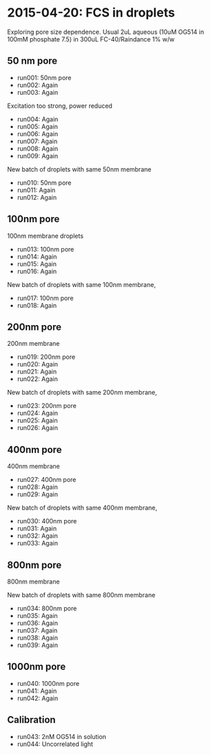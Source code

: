 # 2015-04-20: FCS in droplets

Exploring pore size dependence.
Usual 2uL aqueous (10uM OG514 in 100mM phosphate 7.5) in 300uL FC-40/Raindance 1% w/w

## 50 nm pore

 * run001: 50nm pore
 * run002: Again
 * run003: Again

Excitation too strong, power reduced
 
 * run004: Again
 * run005: Again
 * run006: Again
 * run007: Again
 * run008: Again
 * run009: Again

New batch of droplets with same 50nm membrane

 * run010: 50nm pore
 * run011: Again
 * run012: Again

## 100nm pore

100nm membrane droplets

 * run013: 100nm pore
 * run014: Again
 * run015: Again
 * run016: Again

New batch of droplets with same 100nm membrane,

 * run017: 100nm pore
 * run018: Again

## 200nm pore

200nm membrane

 * run019: 200nm pore
 * run020: Again
 * run021: Again
 * run022: Again

New batch of droplets with same 200nm membrane,

 * run023: 200nm pore
 * run024: Again
 * run025: Again
 * run026: Again

## 400nm pore

400nm membrane

 * run027: 400nm pore
 * run028: Again
 * run029: Again

New batch of droplets with same 400nm membrane,

 * run030: 400nm pore
 * run031: Again
 * run032: Again
 * run033: Again

## 800nm pore

800nm membrane

New batch of droplets with same 800nm membrane

 * run034: 800nm pore
 * run035: Again
 * run036: Again
 * run037: Again
 * run038: Again
 * run039: Again

## 1000nm pore

 * run040: 1000nm pore
 * run041: Again
 * run042: Again

## Calibration

 * run043: 2nM OG514 in solution
 * run044: Uncorrelated light


